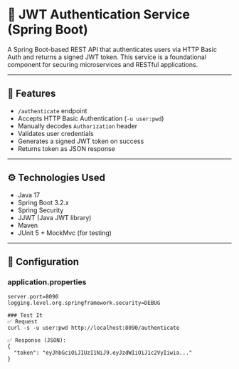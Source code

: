 # 🔐 JWT Authentication Service (Spring Boot)

A Spring Boot-based REST API that authenticates users via HTTP Basic Auth and returns a signed JWT token. This service is a foundational component for securing microservices and RESTful applications.

---

## 📌 Features

- `/authenticate` endpoint
- Accepts HTTP Basic Authentication (`-u user:pwd`)
- Manually decodes `Authorization` header
- Validates user credentials
- Generates a signed JWT token on success
- Returns token as JSON response

---

## ⚙️ Technologies Used

- Java 17
- Spring Boot 3.2.x
- Spring Security
- JJWT (Java JWT library)
- Maven
- JUnit 5 + MockMvc (for testing)

---

## 🔧 Configuration

### application.properties

```properties
server.port=8090
logging.level.org.springframework.security=DEBUG

### Test It
✅ Request
curl -s -u user:pwd http://localhost:8090/authenticate

✅ Response (JSON):
{
  "token": "eyJhbGciOiJIUzI1NiJ9.eyJzdWIiOiJ1c2VyIiwia..."
}
